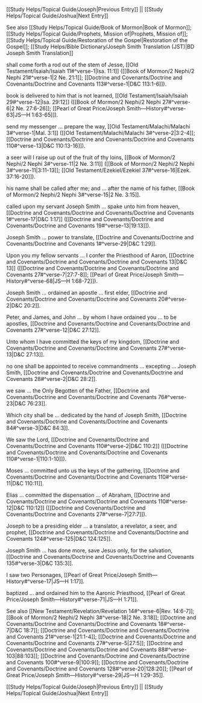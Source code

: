 [[Study Helps/Topical Guide/Joseph|Previous Entry]]  ||  [[Study Helps/Topical Guide/Joshua|Next Entry]]

 See also [[Study Helps/Topical Guide/Book of Mormon|Book of Mormon]]; [[Study Helps/Topical Guide/Prophets, Mission of|Prophets, Mission of]]; [[Study Helps/Topical Guide/Restoration of the Gospel|Restoration of the Gospel]]; [[Study Helps/Bible Dictionary/Joseph Smith Translation (JST)|BD Joseph Smith Translation]]

 shall come forth a rod out of the stem of Jesse, [[Old Testament/Isaiah/Isaiah 11#^verse-1|Isa. 11:1]] ([[Book of Mormon/2 Nephi/2 Nephi 21#^verse-1|2 Ne. 21:1]]; [[Doctrine and Covenants/Doctrine and Covenants/Doctrine and Covenants 113#^verse-1|D&C 113:1-6]]).

 book is delivered to him that is not learned, [[Old Testament/Isaiah/Isaiah 29#^verse-12|Isa. 29:12]] ([[Book of Mormon/2 Nephi/2 Nephi 27#^verse-6|2 Ne. 27:6-26]]; [[Pearl of Great Price/Joseph Smith—History#^verse-63|JS—H 1:63-65]]).

 send my messenger ... prepare the way, [[Old Testament/Malachi/Malachi 3#^verse-1|Mal. 3:1]] ([[Old Testament/Malachi/Malachi 3#^verse-2|3:2-4]]; [[Doctrine and Covenants/Doctrine and Covenants/Doctrine and Covenants 110#^verse-13|D&C 110:13-16]]).

 a seer will I raise up out of the fruit of thy loins, [[Book of Mormon/2 Nephi/2 Nephi 3#^verse-11|2 Ne. 3:11]] ([[Book of Mormon/2 Nephi/2 Nephi 3#^verse-11|3:11-13]]; [[Old Testament/Ezekiel/Ezekiel 37#^verse-16|Ezek. 37:16-20]]).

 his name shall be called after me; and ... after the name of his father, [[Book of Mormon/2 Nephi/2 Nephi 3#^verse-15|2 Ne. 3:15]].

 called upon my servant Joseph Smith ... spake unto him from heaven, [[Doctrine and Covenants/Doctrine and Covenants/Doctrine and Covenants 1#^verse-17|D&C 1:17]] ([[Doctrine and Covenants/Doctrine and Covenants/Doctrine and Covenants 19#^verse-13|19:13]]).

 Joseph Smith ... power to translate, [[Doctrine and Covenants/Doctrine and Covenants/Doctrine and Covenants 1#^verse-29|D&C 1:29]].

 Upon you my fellow servants ... I confer the Priesthood of Aaron, [[Doctrine and Covenants/Doctrine and Covenants/Doctrine and Covenants 13|D&C 13]] ([[Doctrine and Covenants/Doctrine and Covenants/Doctrine and Covenants 27#^verse-7|27:7-8]]; [[Pearl of Great Price/Joseph Smith—History#^verse-68|JS—H 1:68-72]]).

 Joseph Smith ... ordained an apostle ... first elder, [[Doctrine and Covenants/Doctrine and Covenants/Doctrine and Covenants 20#^verse-2|D&C 20:2]].

 Peter, and James, and John ... by whom I have ordained you ... to be apostles, [[Doctrine and Covenants/Doctrine and Covenants/Doctrine and Covenants 27#^verse-12|D&C 27:12]].

 Unto whom I have committed the keys of my kingdom, [[Doctrine and Covenants/Doctrine and Covenants/Doctrine and Covenants 27#^verse-13|D&C 27:13]].

 no one shall be appointed to receive commandments ... excepting ... Joseph Smith, [[Doctrine and Covenants/Doctrine and Covenants/Doctrine and Covenants 28#^verse-2|D&C 28:2]].

 we saw ... the Only Begotten of the Father, [[Doctrine and Covenants/Doctrine and Covenants/Doctrine and Covenants 76#^verse-23|D&C 76:23]].

 Which city shall be ... dedicated by the hand of Joseph Smith, [[Doctrine and Covenants/Doctrine and Covenants/Doctrine and Covenants 84#^verse-3|D&C 84:3]].

 We saw the Lord, [[Doctrine and Covenants/Doctrine and Covenants/Doctrine and Covenants 110#^verse-2|D&C 110:2]] ([[Doctrine and Covenants/Doctrine and Covenants/Doctrine and Covenants 110#^verse-1|110:1-10]]).

 Moses ... committed unto us the keys of the gathering, [[Doctrine and Covenants/Doctrine and Covenants/Doctrine and Covenants 110#^verse-11|D&C 110:11]].

 Elias ... committed the dispensation ... of Abraham, [[Doctrine and Covenants/Doctrine and Covenants/Doctrine and Covenants 110#^verse-12|D&C 110:12]] ([[Doctrine and Covenants/Doctrine and Covenants/Doctrine and Covenants 27#^verse-7|27:7]]).

 Joseph to be a presiding elder ... a translator, a revelator, a seer, and prophet, [[Doctrine and Covenants/Doctrine and Covenants/Doctrine and Covenants 124#^verse-125|D&C 124:125]].

 Joseph Smith ... has done more, save Jesus only, for the salvation, [[Doctrine and Covenants/Doctrine and Covenants/Doctrine and Covenants 135#^verse-3|D&C 135:3]].

 I saw two Personages, [[Pearl of Great Price/Joseph Smith—History#^verse-17|JS—H 1:17]].

 baptized ... and ordained him to the Aaronic Priesthood, [[Pearl of Great Price/Joseph Smith—History#^verse-71|JS—H 1:71]].

 See also [[New Testament/Revelation/Revelation 14#^verse-6|Rev. 14:6-7]]; [[Book of Mormon/2 Nephi/2 Nephi 3#^verse-18|2 Ne. 3:18]]; [[Doctrine and Covenants/Doctrine and Covenants/Doctrine and Covenants 18#^verse-7|D&C 18:7]]; [[Doctrine and Covenants/Doctrine and Covenants/Doctrine and Covenants 21#^verse-1|21:1-4]]; [[Doctrine and Covenants/Doctrine and Covenants/Doctrine and Covenants 27#^verse-5|27:5]]; [[Doctrine and Covenants/Doctrine and Covenants/Doctrine and Covenants 88#^verse-103|88:103]]; [[Doctrine and Covenants/Doctrine and Covenants/Doctrine and Covenants 100#^verse-9|100:9]]; [[Doctrine and Covenants/Doctrine and Covenants/Doctrine and Covenants 128#^verse-20|128:20]]; [[Pearl of Great Price/Joseph Smith—History#^verse-29|JS—H 1:29-35]].

[[Study Helps/Topical Guide/Joseph|Previous Entry]]  ||  [[Study Helps/Topical Guide/Joshua|Next Entry]]